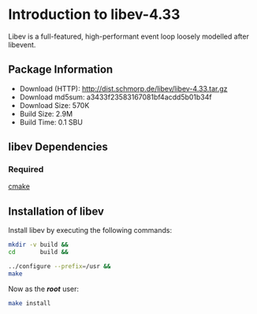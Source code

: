 # Introduction to libev-4.33
Libev is a full-featured, high-performant event loop loosely modelled after
libevent.

## Package Information
- Download (HTTP): http://dist.schmorp.de/libev/libev-4.33.tar.gz
- Download md5sum: a3433f23583167081bf4acdd5b01b34f
- Download Size: 570K
- Build Size: 2.9M
- Build Time: 0.1 SBU

## libev Dependencies
### Required
  [cmake](https://www.linuxfromscratch.org/blfs/view/svn/general/cmake.html)

## Installation of libev
Install libev by executing the following commands:
```Bash
mkdir -v build &&
cd       build &&

../configure --prefix=/usr &&
make
```

Now as the ***root*** user:
```Bash
make install
```
